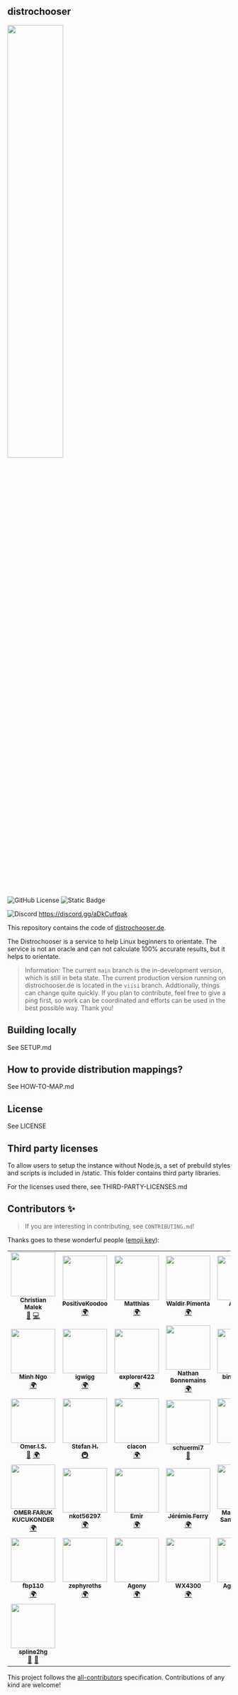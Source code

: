 ## distrochooser


<img src="https://github.com/distrochooser/distrochooser/blob/kuusi/static/logo.svg" width="50%" >

![GitHub License](https://img.shields.io/github/license/distrochooser/distrochooser) ![Static Badge](https://img.shields.io/badge/Open_data-ODbL_1.0-brightgreen)

![Discord](https://img.shields.io/discord/1269641977293443073?style=flat&logo=discord&label=Distrochooser%20Discord) https://discord.gg/aDkCutfqak



This repository contains the code of [distrochooser.de](http://distrochooser.de). 

The Distrochooser is a service to help Linux beginners to orientate. The service is not an oracle and can not calculate 100% accurate results, but it helps to orientate.

> Information: The current `main` branch is the in-development version, which is still in beta state. The current production version running on distrochooser.de is located in the `viisi` branch. Addtionally, things can change quite quickly.
> If you plan to contribute, feel free to give a ping first, so work can be coordinated and efforts can be used in the best possible way. Thank you!

## Building locally

See SETUP.md

## How to provide distribution mappings?

See HOW-TO-MAP.md

## License

See LICENSE

## Third party licenses

To allow users to setup the instance without Node.js, a set of prebuild styles and scripts is included in /static. This folder contains third party libraries.

For the licenses used there, see THIRD-PARTY-LICENSES.md

## Contributors ✨

> If you are interesting in contributing, see `CONTRIBUTING.md`!

Thanks goes to these wonderful people ([emoji key](https://allcontributors.org/docs/en/emoji-key)):

<!-- ALL-CONTRIBUTORS-LIST:START - Do not remove or modify this section -->
<!-- prettier-ignore-start -->
<!-- markdownlint-disable -->
<table>
  <tr>
    <td align="center"><a href="https://github.com/christianmalek"><img src="https://avatars2.githubusercontent.com/u/2873986?v=4?s=100" width="100px;" alt=""/><br /><sub><b>Christian Malek</b></sub></a><br /><a href="#design-christianmalek" title="Design">🎨</a> <a href="https://github.com/distrochooser/distrochooser/commits?author=christianmalek" title="Code">💻</a></td>
    <td align="center"><a href="https://github.com/PositiveKoodoo"><img src="https://avatars3.githubusercontent.com/u/48484929?v=4?s=100" width="100px;" alt=""/><br /><sub><b>PositiveKoodoo</b></sub></a><br /><a href="#translation-PositiveKoodoo" title="Translation">🌍</a></td>
    <td align="center"><a href="https://maddosaurus.github.io"><img src="https://avatars1.githubusercontent.com/u/8026915?v=4?s=100" width="100px;" alt=""/><br /><sub><b>Matthias</b></sub></a><br /><a href="#translation-Maddosaurus" title="Translation">🌍</a></td>
    <td align="center"><a href="https://zmoazeni.github.io/gitspective/#/timeline/waldyrious"><img src="https://avatars2.githubusercontent.com/u/478237?v=4?s=100" width="100px;" alt=""/><br /><sub><b>Waldir Pimenta</b></sub></a><br /><a href="#translation-waldyrious" title="Translation">🌍</a></td>
    <td align="center"><a href="https://github.com/jollypuppet"><img src="https://avatars0.githubusercontent.com/u/55812399?v=4?s=100" width="100px;" alt=""/><br /><sub><b>Andrea</b></sub></a><br /><a href="#translation-jollypuppet" title="Translation">🌍</a></td>
    <td align="center"><a href="https://github.com/z1r0-"><img src="https://avatars2.githubusercontent.com/u/6104256?v=4?s=100" width="100px;" alt=""/><br /><sub><b>Alex Sa</b></sub></a><br /><a href="#question-z1r0-" title="Answering Questions">💬</a> <a href="https://github.com/distrochooser/distrochooser/commits?author=z1r0-" title="Code">💻</a></td>
    <td align="center"><a href="https://github.com/xingjiapeng"><img src="https://avatars0.githubusercontent.com/u/47733616?v=4?s=100" width="100px;" alt=""/><br /><sub><b>xingjiapeng</b></sub></a><br /><a href="#translation-xingjiapeng" title="Translation">🌍</a></td>
  </tr>
  <tr>
    <td align="center"><a href="https://koji00.me/"><img src="https://avatars3.githubusercontent.com/u/43900679?v=4?s=100" width="100px;" alt=""/><br /><sub><b>Minh Ngo</b></sub></a><br /><a href="#translation-streetsamurai00mi" title="Translation">🌍</a></td>
    <td align="center"><a href="https://github.com/igwigg"><img src="https://avatars2.githubusercontent.com/u/5790079?v=4?s=100" width="100px;" alt=""/><br /><sub><b>igwigg</b></sub></a><br /><a href="#translation-igwigg" title="Translation">🌍</a></td>
    <td align="center"><a href="https://fosstodon.org/web/accounts/278904"><img src="https://avatars.githubusercontent.com/u/60455393?v=4?s=100" width="100px;" alt=""/><br /><sub><b>explorer422</b></sub></a><br /><a href="#translation-explorer422" title="Translation">🌍</a></td>
    <td align="center"><a href="https://nathanbonnemains.squill.fr/"><img src="https://avatars.githubusercontent.com/u/45366162?v=4?s=100" width="100px;" alt=""/><br /><sub><b>Nathan Bonnemains</b></sub></a><br /><a href="#translation-NathanBnm" title="Translation">🌍</a></td>
    <td align="center"><a href="https://github.com/binarynoise"><img src="https://avatars.githubusercontent.com/u/50302352?v=4?s=100" width="100px;" alt=""/><br /><sub><b>binarynoise</b></sub></a><br /><a href="#translation-binarynoise" title="Translation">🌍</a></td>
    <td align="center"><a href="https://github.com/jalovisko"><img src="https://avatars.githubusercontent.com/u/22379984?v=4?s=100" width="100px;" alt=""/><br /><sub><b>Nikita Letov</b></sub></a><br /><a href="#translation-jalovisko" title="Translation">🌍</a></td>
    <td align="center"><a href="https://github.com/henrydenhengst"><img src="https://avatars.githubusercontent.com/u/8768292?v=4?s=100" width="100px;" alt=""/><br /><sub><b>Henry den Hengst</b></sub></a><br /><a href="#translation-henrydenhengst" title="Translation">🌍</a></td>
  </tr>
  <tr>
    <td align="center"><a href="https://github.com/omeritzics"><img src="https://avatars.githubusercontent.com/u/66558205?v=4?s=100" width="100px;" alt=""/><br /><sub><b>Omer I.S.</b></sub></a><br /><a href="#question-omeritzics" title="Answering Questions">💬</a> <a href="#translation-omeritzics" title="Translation">🌍</a></td>
    <td align="center"><a href="https://github.com/EinPinsel"><img src="https://avatars.githubusercontent.com/u/12642546?v=4?s=100" width="100px;" alt=""/><br /><sub><b>Stefan H.</b></sub></a><br /><a href="#infra-EinPinsel" title="Infrastructure (Hosting, Build-Tools, etc)">🚇</a></td>
    <td align="center"><a href="https://github.com/ciacon"><img src="https://avatars.githubusercontent.com/u/49395?v=4?s=100" width="100px;" alt=""/><br /><sub><b>ciacon</b></sub></a><br /><a href="#translation-ciacon" title="Translation">🌍</a></td>
    <td align="center"><a href="https://github.com/Schuermi7"><img src="https://avatars.githubusercontent.com/u/12413787?v=4?s=100" width="100px;" alt=""/><br /><sub><b>schuermi7</b></sub></a><br /><a href="https://github.com/distrochooser/distrochooser/commits?author=Schuermi7" title="Documentation">📖</a></td>
    <td align="center"><a href="https://github.com/pabloab"><img src="https://avatars.githubusercontent.com/u/657836?v=4?s=100" width="100px;" alt=""/><br /><sub><b>Pablo</b></sub></a><br /><a href="#translation-pabloab" title="Translation">🌍</a></td>
    <td align="center"><a href="https://gitlab.com/AstolfoKawaii"><img src="https://avatars.githubusercontent.com/u/42834568?v=4?s=100" width="100px;" alt=""/><br /><sub><b>Astolfo</b></sub></a><br /><a href="#translation-AstolfoKawaii" title="Translation">🌍</a></td>
    <td align="center"><a href="https://github.com/heidiwenger"><img src="https://avatars.githubusercontent.com/u/82445727?v=4?s=100" width="100px;" alt=""/><br /><sub><b>heidiwenger</b></sub></a><br /><a href="#translation-heidiwenger" title="Translation">🌍</a></td>
  </tr>
  <tr>
    <td align="center"><a href="https://github.com/kajuboii"><img src="https://avatars.githubusercontent.com/u/73589113?v=4?s=100" width="100px;" alt=""/><br /><sub><b>OMER FARUK KUCUKONDER</b></sub></a><br /><a href="#translation-kajuboii" title="Translation">🌍</a></td>
    <td align="center"><a href="https://github.com/nkot56297"><img src="https://avatars.githubusercontent.com/u/95204402?v=4?s=100" width="100px;" alt=""/><br /><sub><b>nkot56297</b></sub></a><br /><a href="#translation-nkot56297" title="Translation">🌍</a></td>
    <td align="center"><a href="https://github.com/EmirLogas"><img src="https://avatars.githubusercontent.com/u/76751818?v=4?s=100" width="100px;" alt=""/><br /><sub><b>Emir</b></sub></a><br /><a href="#translation-EmirLogas" title="Translation">🌍</a></td>
    <td align="center"><a href="https://github.com/mothsART"><img src="https://avatars.githubusercontent.com/u/10601196?v=4?s=100" width="100px;" alt=""/><br /><sub><b>Jérémie Ferry</b></sub></a><br /><a href="#translation-mothsART" title="Translation">🌍</a></td>
    <td align="center"><a href="https://github.com/msmafra"><img src="https://avatars.githubusercontent.com/u/1005457?v=4?s=100" width="100px;" alt=""/><br /><sub><b>Marcelo dos Santos Mafra</b></sub></a><br /><a href="#translation-msmafra" title="Translation">🌍</a></td>
    <td align="center"><a href="https://github.com/OkayPJ"><img src="https://avatars.githubusercontent.com/u/47733616?v=4?s=100" width="100px;" alt=""/><br /><sub><b>OkayPJ</b></sub></a><br /><a href="#translation-OkayPJ" title="Translation">🌍</a></td>
    <td align="center"><a href="https://github.com/cat0x1f"><img src="https://avatars.githubusercontent.com/u/72690879?v=4?s=100" width="100px;" alt=""/><br /><sub><b>Sen_Yue</b></sub></a><br /><a href="#translation-cat0x1f" title="Translation">🌍</a></td>
  </tr>
  <tr>
    <td align="center"><a href="https://github.com/fbp110"><img src="https://avatars.githubusercontent.com/u/96155179?v=4?s=100" width="100px;" alt=""/><br /><sub><b>fbp110</b></sub></a><br /><a href="#translation-fbp110" title="Translation">🌍</a></td>
    <td align="center"><a href="https://github.com/zephyroths"><img src="https://avatars.githubusercontent.com/u/19946761?v=4?s=100" width="100px;" alt=""/><br /><sub><b>zephyroths</b></sub></a><br /><a href="#translation-zephyroths" title="Translation">🌍</a></td>
    <td align="center"><a href="https://github.com/FKAgony"><img src="https://avatars.githubusercontent.com/u/117533462?v=4?s=100" width="100px;" alt=""/><br /><sub><b>Agony</b></sub></a><br /><a href="#translation-FKAgony" title="Translation">🌍</a></td>
    <td align="center"><a href="https://github.com/WX4300"><img src="https://avatars.githubusercontent.com/u/113265063?v=4?s=100" width="100px;" alt=""/><br /><sub><b>WX4300</b></sub></a><br /><a href="#translation-WX4300" title="Translation">🌍</a></td>
    <td align="center"><a href="https://github.com/Agayev033"><img src="https://avatars.githubusercontent.com/u/30019351?v=4?s=100" width="100px;" alt=""/><br /><sub><b>Agayev033</b></sub></a><br /><a href="#translation-Agayev033" title="Translation">🌍</a></td>
    <td align="center"><a href="https://github.com/codehangen"><img src="https://avatars.githubusercontent.com/u/111701513?v=4?s=100" width="100px;" alt=""/><br /><sub><b>Code Hangen</b></sub></a><br /><a href="#a11y-codehangen" title="Accessibility">️️️️♿️</a> <a href="#question-codehangen" title="Answering Questions">💬</a> <a href="#ideas-codehangen" title="Ideas, Planning, & Feedback">🤔</a></td>
    <td align="center"><a href="https://github.com/theoforger"><img src="https://avatars.githubusercontent.com/u/173939954?v=4?s=100" width="100px;" alt=""/><br /><sub><b>TheoForger</b></sub></a><br /><a href="https://github.com/distrochooser/distrochooser/commits?author=theoforger" title="Documentation">📖</a> <a href="https://github.com/distrochooser/distrochooser/issues?q=author%3Atheoforger" title="Bug reports">🐛</a> <a href="https://github.com/distrochooser/distrochooser/commits?author=theoforger" title="Code">💻</a></td>
  </tr>
  <tr>
    <td align="center"><a href="https://github.com/spline2hg"><img src="https://avatars.githubusercontent.com/u/181270613?v=4?s=100" width="100px;" alt=""/><br /><sub><b>spline2hg</b></sub></a><br /><a href="https://github.com/distrochooser/distrochooser/issues?q=author%3Aspline2hg" title="Bug reports">🐛</a> <a href="#userTesting-spline2hg" title="User Testing">📓</a></td>
  </tr>
</table>

<!-- markdownlint-restore -->
<!-- prettier-ignore-end -->

<!-- ALL-CONTRIBUTORS-LIST:END -->

This project follows the [all-contributors](https://allcontributors.org) specification.
Contributions of any kind are welcome!
